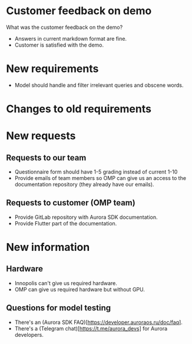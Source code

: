 # Customer feedback on demo
What was the customer feedback on the demo?
- Answers in current markdown format are fine.
- Customer is satisfied with the demo.

# New requirements
- Model should handle and filter irrelevant queries and obscene words.

# Changes to old requirements

# New requests
## Requests to our team
- Questionnaire form should have 1-5 grading instead of current 1-10
- Provide emails of team members so OMP can give us an access to the documentation repository (they already have our emails).

## Requests to customer (OMP team)
- Provide GitLab repository with Aurora SDK documentation.
- Provide Flutter part of the documentation.

# New information
## Hardware
- Innopolis can't give us required hardware.
- OMP can give us required hardware but without GPU.
## Questions for model testing
- There's an (Aurora SDK FAQ)[https://developer.auroraos.ru/doc/faq].
- There's a (Telegram chat)[https://t.me/aurora_devs] for Aurora developers.